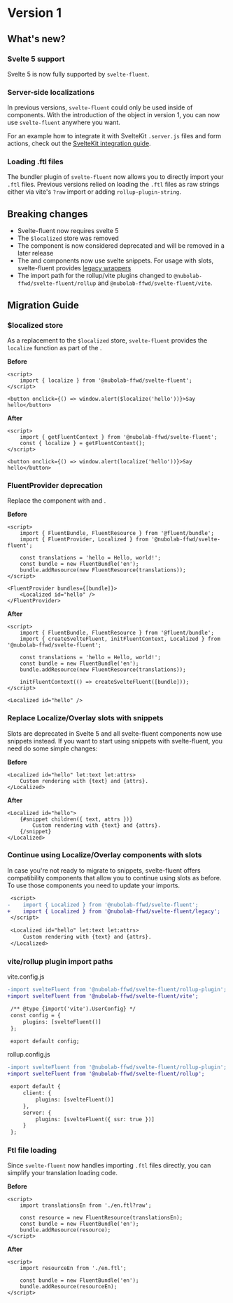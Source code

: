 <script lang="ts">
	import { base } from '$app/paths'
	import ReferenceLink from '$site/ReferenceLink.svelte'
</script>

# Version 1

## What's new?

### Svelte 5 support

Svelte 5 is now fully supported by `svelte-fluent`.

### Server-side localizations

In previous versions, `svelte-fluent` could only be used inside of components. With the introduction
of the <ReferenceLink name="SvelteFluent" /> object in version 1, you can now use `svelte-fluent` anywhere you want.

For an example how to integrate it with SvelteKit `.server.js` files and form actions, check out the
[SvelteKit integration guide]({base}/docs/integration#sveltekit).

### Loading .ftl files

The bundler plugin of `svelte-fluent` now allows you to directly import your `.ftl` files.
Previous versions relied on loading the `.ftl` files as raw strings either via vite's `?raw` import or
adding `rollup-plugin-string`.

## Breaking changes

- Svelte-fluent now requires svelte 5
- The `$localized` store was removed
- The <ReferenceLink name="FluentProvider" /> component is now considered deprecated and will be removed in a later release
- The <ReferenceLink name="Localized" /> and <ReferenceLink name="Overlay" /> components now use svelte snippets.
  For usage with slots, svelte-fluent provides [legacy wrappers]({base}/docs/legacy)
- The import path for the rollup/vite plugins changed to `@nubolab-ffwd/svelte-fluent/rollup` and `@nubolab-ffwd/svelte-fluent/vite`.

## Migration Guide

### $localized store

As a replacement to the `$localized` store, `svelte-fluent` provides the `localize` function as part of the <ReferenceLink name="FluentContext" />.

**Before**

```svelte
<script>
	import { localize } from '@nubolab-ffwd/svelte-fluent';
</script>

<button onclick={() => window.alert($localize('hello'))}>Say hello</button>
```

**After**

```svelte
<script>
	import { getFluentContext } from '@nubolab-ffwd/svelte-fluent';
	const { localize } = getFluentContext();
</script>

<button onclick={() => window.alert(localize('hello'))}>Say hello</button>
```

### FluentProvider deprecation

Replace the <ReferenceLink name="FluentProvider" /> component with <ReferenceLink name="createSvelteFluent" /> and <ReferenceLink name="initFluentContext" />.

**Before**

```svelte
<script>
	import { FluentBundle, FluentResource } from '@fluent/bundle';
	import { FluentProvider, Localized } from '@nubolab-ffwd/svelte-fluent';

	const translations = 'hello = Hello, world!';
	const bundle = new FluentBundle('en');
	bundle.addResource(new FluentResource(translations));
</script>

<FluentProvider bundles={[bundle]}>
	<Localized id="hello" />
</FluentProvider>
```

**After**

```svelte
<script>
	import { FluentBundle, FluentResource } from '@fluent/bundle';
	import { createSvelteFluent, initFluentContext, Localized } from '@nubolab-ffwd/svelte-fluent';

	const translations = 'hello = Hello, world!';
	const bundle = new FluentBundle('en');
	bundle.addResource(new FluentResource(translations));

	initFluentContext(() => createSvelteFluent([bundle]));
</script>

<Localized id="hello" />
```

### Replace Localize/Overlay slots with snippets

Slots are deprecated in Svelte 5 and all svelte-fluent components now use snippets instead.
If you want to start using snippets with svelte-fluent, you need do some simple changes:

**Before**

```svelte
<Localized id="hello" let:text let:attrs>
	Custom rendering with {text} and {attrs}.
</Localized>
```

**After**

```svelte
<Localized id="hello">
	{#snippet children({ text, attrs })}
		Custom rendering with {text} and {attrs}.
	{/snippet}
</Localized>
```

### Continue using Localize/Overlay components with slots

In case you're not ready to migrate to snippets, svelte-fluent offers compatibility
components that allow you to continue using slots as before.
To use those components you need to update your imports.

```diff
 <script>
-    import { Localized } from '@nubolab-ffwd/svelte-fluent';
+    import { Localized } from '@nubolab-ffwd/svelte-fluent/legacy';
 </script>

 <Localized id="hello" let:text let:attrs>
     Custom rendering with {text} and {attrs}.
 </Localized>
```

### vite/rollup plugin import paths

vite.config.js

```diff
-import svelteFluent from '@nubolab-ffwd/svelte-fluent/rollup-plugin';
+import svelteFluent from '@nubolab-ffwd/svelte-fluent/vite';

 /** @type {import('vite').UserConfig} */
 const config = {
     plugins: [svelteFluent()]
 };

 export default config;
```

rollup.config.js

```diff
-import svelteFluent from '@nubolab-ffwd/svelte-fluent/rollup-plugin';
+import svelteFluent from '@nubolab-ffwd/svelte-fluent/rollup';

 export default {
     client: {
         plugins: [svelteFluent()]
     },
     server: {
         plugins: [svelteFluent({ ssr: true })]
     }
 };
```

### Ftl file loading

Since `svelte-fluent` now handles importing `.ftl` files directly, you can simplify your translation loading code.

**Before**

```svelte
<script>
	import translationsEn from './en.ftl?raw';

	const resource = new FluentResource(translationsEn);
	const bundle = new FluentBundle('en');
	bundle.addResource(resource);
</script>
```

**After**

```svelte
<script>
	import resourceEn from './en.ftl';

	const bundle = new FluentBundle('en');
	bundle.addResource(resourceEn);
</script>
```
